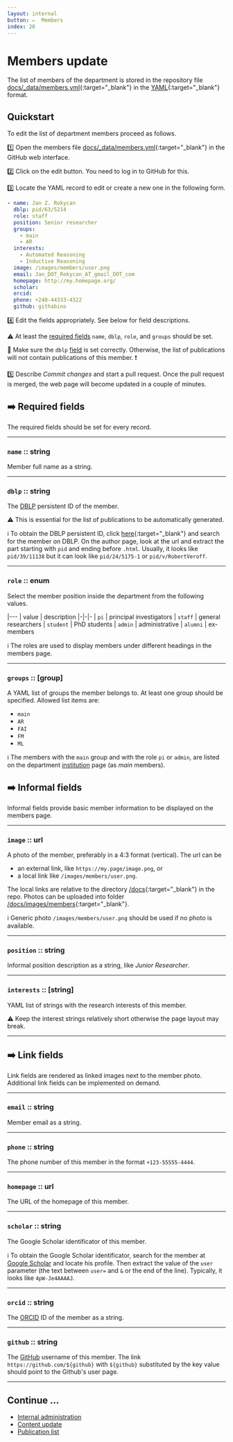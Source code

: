 ```yaml
---
layout: internal
button: ✏️  Members
index: 20
---
```


# Members update

The list of members of the department is stored in the repository file 
[docs/_data/members.yml](https://github.com/ai4reason/ai4reason.github.io/blob/main/docs/_data/members.yml/){:target="_blank"}
in the 
[YAML](https://en.wikipedia.org/wiki/YAML/){:target="_blank"} 
format.

## Quickstart

To edit the list of department members proceed as follows.

1️⃣  Open the members file [docs/_data/members.yml](https://github.com/ai4reason/ai4reason.github.io/blob/main/docs/_data/members.yml/){:target="_blank"} in the GitHub web interface.

2️⃣  Click on the edit button.  You need to log in to GitHub for this.

3️⃣  Locate the YAML record to edit or create a new one in the following form.

```yaml
- name: Jan Z. Rokycan
  dblp: pid/63/5214
  role: staff
  position: Senior researcher
  groups:
    - main
    - AR
  interests:
    - Automated Reasoning
    - Inductive Reasoning
  image: /images/members/user.png
  email: Jan_DOT_Rokycan_AT_gmail_DOT_com
  homepage: http://my.homepage.org/
  scholar: 
  orcid:
  phone: +240-44333-4322
  github: githabino
```

4️⃣  Edit the fields appropriately.  See below for field descriptions.

⚠️  At least the [required fields](#--required-fields) `name`, `dblp`, `role`, and `groups` should be set.

🔴 Make sure the `dblp` [field](#dblp--string) is set correctly.  Otherwise, the list of publications will not contain publications of this member. ❗ 

5️⃣  Describe _Commit changes_ and  start a pull request.  Once the pull request is merged, the web page will become updated in a couple of minutes.


## ➡️  Required fields

The required fields should be set for every record.

* * * 

### `name` :: string

Member full name as a string.

* * * 

### `dblp` :: string


The [DBLP](https://dblp.uni-trier.de/) persistent ID of the member.

⚠️  This is essential for the list of publications to be automatically generated.

ℹ️  To obtain the DBLP persistent ID, click
[here](https://dblp.uni-trier.de/search/author){:target="_blank"} and search for
the member on DBLP.
On the author page, look at the url and extract the part starting with `pid` and ending before `.html`.
Usually, it looks like `pid/39/11138` but it can look like `pid/24/5175-1` or `pid/v/RobertVeroff`.

* * * 

### `role` :: enum

Select the member position inside the department from the following values.

|---
| value | description
|-|-|-
| `pi` | principal investigators
| `staff` | general researchers
| `student` | PhD students
| `admin` | administrative
| `alumni` | ex-members

ℹ️  The roles are used to display members under different headings in the members page.

* * * 

### `groups` :: [group]

A YAML list of groups the member belongs to.
At least one group should be specified.
Allowed list items are:

+ `main` 
+ `AR` 
+ `FAI`
+ `FM`
+ `ML`

ℹ️  The members with the `main` group and with the role `pi` or `admin`, are listed
on the department [institution](/institution.html) page (as *main* members).


## ➡️  Informal fields

Informal fields provide basic member information to be displayed on the members page.

* * * 

### `image` :: url

A photo of the member, preferably in a 4:3 format (vertical).
The url can be
+ an external link, like `https://my.page/image.png`, or 
+ a local link like `/images/members/user.png`.

The local links are relative to the directory
[/docs](https://github.com/ai4reason/ai4reason.github.io/tree/main/docs){:target="_blank"} 
in the repo.
Photos can be uploaded into folder
[/docs/images/members](https://github.com/ai4reason/ai4reason.github.io/tree/main/docs/images/members){:target="_blank"}.


ℹ️  Generic photo `/images/members/user.png` should be used if no photo is available.

* * * 

### `position` :: string

Informal position description as a string, like _Junior Researcher_.

* * *

### `interests` :: [string]

YAML list of strings with the research interests of this member.

⚠️  Keep the interest strings relatively short otherwise the page layout may break.


* * * 

## ➡️  Link fields

Link fields are rendered as linked images next to the member photo.
Additional link fields can be implemented on demand.

* * *

### `email` :: string

Member email as a string.

* * *

### `phone` :: string

The phone number of this member in the format `+123-55555-4444`.

* * * 

### `homepage` :: url

The URL of the homepage of this member.

* * * 

### `scholar` :: string

The Google Scholar identificator of this member.

ℹ️  To obtain the Google Scholar identificator, search for the member
at [Google Scholar](https://scholar.google.com) and locate his profile.
Then extract the value of the `user` parameter (the text between `user=` and `&` or the end of the line). 
Typically, it looks like `4pW-Je4AAAAJ`.

* * *
### `orcid` :: string

The [ORCID](https://orcid.org) ID of the member as a string.

* * * 

### `github` :: string

The [GitHub](https://github.com/) username of this member.
The link `https://github.com/${github}` with `${github}` substituted by the key value
should point to the Github's user page.

* * * 

## Continue ...

+ [Internal administration](/internal/index.html)
+ [Content update](/internal/content.html)
+ [Publication list](/internal/biblio.html)


